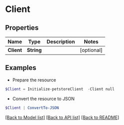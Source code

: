 # Client
## Properties

Name | Type | Description | Notes
------------ | ------------- | ------------- | -------------
**Client** | **String** |  | [optional] 

## Examples

- Prepare the resource
```powershell
$Client = Initialize-petstoreClient  -Client null
```

- Convert the resource to JSON
```powershell
$Client | ConvertTo-JSON
```

[[Back to Model list]](../README.md#documentation-for-models) [[Back to API list]](../README.md#documentation-for-api-endpoints) [[Back to README]](../README.md)

